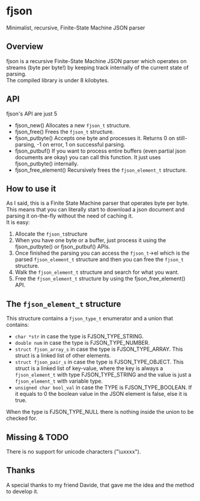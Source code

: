 # fjson
Minimalist, recursive, Finite-State Machine JSON parser

## Overview
fjson is a recursive Finite-State Machine JSON parser which operates on streams (byte per byte!) by keeping track internally
of the current state of parsing.  
The compiled library is under 8 kilobytes.  

## API
fjson's API are just 5
- fjson_new() Allocates a new `fjson_t` structure.
- fjson_free() Frees the `fjson_t` structure.
- fjson_putbyte() Accepts one byte and processes it. Returns 0 on still-parsing, -1 on error, 1 on successful parsing.
- fjson_putbuf() If you want to process entire buffers (even partial json documents are okay) you can call this function. It just uses fjson_putbyte() internally.
- fjson_free_element() Recursively frees the `fjson_element_t` structure.

## How to use it
As I said, this is a Finite State Machine parser that operates byte per byte.  
This means that you can literally start to download a json document and parsing it on-the-fly without the need of caching it.  
It is easy:  
1. Allocate the `fjson_t`structure
2. When you have one byte or a buffer, just process it using the fjson_putbyte() or fjson_putbuf() APIs.
3. Once finished the parsing you can access the `fjson_t`->el which is the parsed `fjson_element_t` structure and then you can free the `fjson_t` structure.
4. Walk the `fjson_element_t` structure and search for what you want.
5. Free the `fjson_element_t` structure by using the fjson_free_element() API.

## The `fjson_element_t` structure
This structure contains a `fjson_type_t` enumerator and a union that contains:
- `char *str` in case the type is FJSON_TYPE_STRING.
- `double num` in case the type is FJSON_TYPE_NUMBER.
- `struct fjson_array_s` in case the type is FJSON_TYPE_ARRAY. This struct is a linked list of other elements.
- `struct fjson_pair_s` in case the type is FJSON_TYPE_OBJECT. This struct is a linked list of key-value, where the key is always a `fjson_element_t` with type FJSON_TYPE_STRING and the value is just a `fjson_element_t` with variable type.
- `unsigned char bool_val` in case the TYPE is FJSON_TYPE_BOOLEAN. If it equals to 0 the boolean value in the JSON element is false, else it is true.

When the type is FJSON_TYPE_NULL there is nothing inside the union to be checked for.


## Missing & TODO
There is no support for unicode characters ("\uxxxx").  

## Thanks
A special thanks to my friend Davide, that gave me the idea and the method to develop it.
